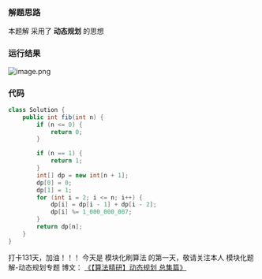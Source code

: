 ### 解题思路
本题解 采用了 **动态规划** 的思想

### 运行结果
![image.png](https://pic.leetcode-cn.com/1606810299-LxltJC-image.png)

### 代码

```java
class Solution {
    public int fib(int n) {
        if (n <= 0) {
            return 0;
        }

        if (n == 1) {
            return 1;
        }
        int[] dp = new int[n + 1];
        dp[0] = 0;
        dp[1] = 1;
        for (int i = 2; i <= n; i++) {
            dp[i] = dp[i - 1] + dp[i - 2];
            dp[i] %= 1_000_000_007;
        }
        return dp[n];
    }
}
```
打卡131天，加油！！！
今天是 模块化刷算法 的第一天，敬请关注本人 模块化题解-动态规划专题 博文：
[《【算法精研】动态规划 总集篇》](https://www.cnblogs.com/codderYouzg/p/14067635.html)